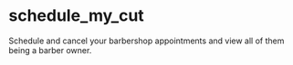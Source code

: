 # schedule_my_cut

Schedule and cancel your barbershop appointments and view all of them being a barber owner.
